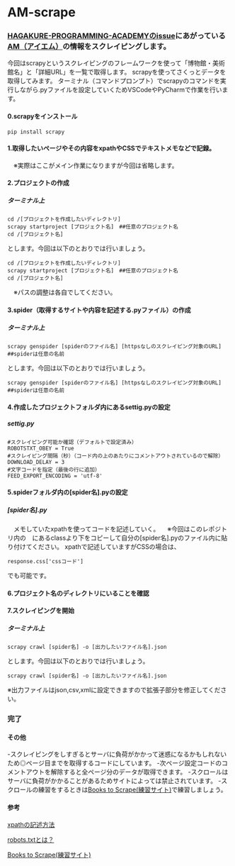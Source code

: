 # AM-scrape

### [HAGAKURE-PROGRAMMING-ACADEMYのissue](https://github.com/HAGAKURE-PROGRAMMING-ACADEMY/KEIJIBAN/issues/20)にあがっている[AM（アイエム）](https://github.com/HAGAKURE-PROGRAMMING-ACADEMY/KEIJIBAN/issues/20)の情報をスクレイピングします。

今回はscrapyというスクレイピングのフレームワークを使って「博物館・美術館名」と「詳細URL」を一覧で取得します。
scrapyを使ってさくっとデータを取得してみます。
ターミナル（コマンドプロンプト）でscrapyのコマンドを実行しながら.pyファイルを設定していくためVSCodeやPyCharmで作業を行います。

#### 0.scrapyをインストール
```
pip install scrapy
```

#### 1.取得したいページやその内容をxpathやCSSでテキストメモなどで記録。
　※実際はここがメイン作業になりますが今回は省略します。

#### 2.プロジェクトの作成
##### ターミナル上
```
cd /[プロジェクトを作成したいディレクトリ]　
scrapy startproject [プロジェクト名]　##任意のプロジェクト名
cd /[プロジェクト名]
```
とします。今回は以下のとおりでは行いましょう。
```
cd /[プロジェクトを作成したいディレクトリ]　
scrapy startproject [プロジェクト名]　##任意のプロジェクト名
cd /[プロジェクト名]
```
　※パスの調整は各自でしてください。
#### 3.spider（取得するサイトや内容を記述する.pyファイル）の作成
##### ターミナル上
```
scrapy genspider [spiderのファイル名] [httpsなしのスクレイピング対象のURL]　##spiderは任意の名前
```
とします。今回は以下のとおりでは行いましょう。
```
scrapy genspider [spiderのファイル名] [httpsなしのスクレイピング対象のURL]　##spiderは任意の名前
```
#### 4.作成したプロジェクトフォルダ内にあるsettig.pyの設定
##### settig.py
```
#スクレイピング可能か確認（デフォルトで設定済み）
ROBOTSTXT_OBEY = True
#スクレイピング間隔（秒）（コード内の上のあたりにコメントアウトされているので解除）
DOWNLOAD_DELAY = 3
#文字コードを指定（最後の行に追加）
FEED_EXPORT_ENCODING = 'utf-8'
```

#### 5.spiderフォルダ内の[spider名].pyの設定
##### [spider名].py
　メモしていたxpathを使ってコードを記述していく。
　※今回はこのレポジトリ内の　にあるclassより下をコピーして自分の[spider名].pyのファイル内に貼り付けてください。
xpathで記述していますがCSSの場合は、
```
response.css['cssコード']
```
でも可能です。


#### 6.プロジェクト名のディレクトリにいることを確認


#### 7.スクレイピングを開始
##### ターミナル上
```
scrapy crawl [spider名] -o [出力したいファイル名].json
```
とします。今回は以下のとおりでは行いましょう。
```
scrapy crawl [spider名] -o [出力したいファイル名].json
```
※出力ファイルはjson,csv,xmlに設定できますので拡張子部分を修正してください。

### 完了

#### その他
-スクレイピングをしすぎるとサーバに負荷がかかって迷惑になるかもしれないため◎ページ目までを取得するコードにしています。
-次ページ設定コードのコメントアウトを解除すると全ページ分のデータが取得できます。
-スクロールはサーバに負荷がかかることがあるためサイトによっては禁止されています。
-スクロールの練習をするときは[Books to Scrape(練習サイト)](https://books.toscrape.com/index.html)で練習しましょう。

#### 参考
[xpathの記述方法](https://ai-inter1.com/xpath/)

[robots.txtとは？](https://wacul-ai.com/blog/seo/internal-seo/seo-robots-txt/)

[Books to Scrape(練習サイト)](https://books.toscrape.com/index.html)
